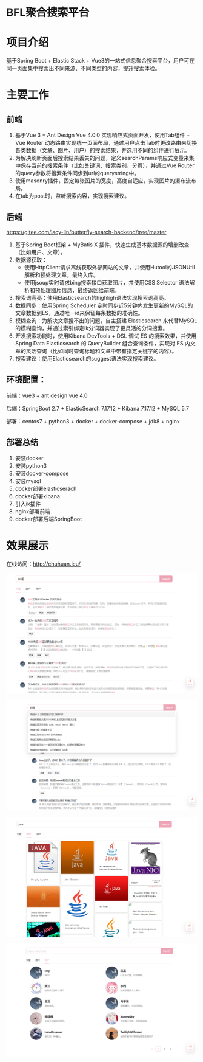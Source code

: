 # BFL聚合搜索平台

# 项目介绍

基于Spring Boot + Elastic Stack + Vue3的一站式信息聚合搜索平台，用户可在同一页面集中搜索出不同来源、不同类型的内容，提升搜索体验。

# 主要工作

## 前端

1. 基于Vue 3 + Ant Design Vue 4.0.0 实现响应式页面开发，使用Tab组件 + Vue Router 动态路由实现统一页面布局，通过用户点击Tab时更改路由来切换各类数据（文章、图片、用户）的搜索结果，并选用不同的组件进行展示。
2. 为解决刷新页面后搜索结果丢失的问题，定义searchParams响应式变量来集中保存当前的搜索条件（比如关键词、搜索类别、分页），并通过Vue Router的query参数将搜索条件同步到url的querystring中。
3. 使用masonry插件，固定每张图片的宽度，高度自适应，实现图片的瀑布流布局。
4. 在tab为post时，监听搜索内容，实现搜索建议。

## 后端
https://gitee.com/lacy-lin/butterfly-search-backend/tree/master
1. 基于Spring Boot框架 + MyBatis X 插件，快速生成基本数据源的增删改查（比如用户、文章）。
2. 数据源获取：
   - 使用HttpClient请求离线获取外部网站的文章，并使用Hutool的JSONUtil解析和预处理文章，最终入库。
   - 使用jsoup实时请求bing搜索接口获取图片，并使用CSS Selector 语法解析和预处理图片信息，最终返回给前端。
3. 搜索词高亮：使用Elasticsearch的highligh语法实现搜索词高亮。
4. 数据同步：使用Spring Scheduler 定时同步近5分钟内发生更新的MySQL的文章数据到ES，通过唯一id来保证每条数据的准确性。
5. 模糊查询：为解决文章搜不出的问题，自主搭建 Elasticsearch 来代替MySQL 的模糊查询，并通过索引绑定ik分词器实现了更灵活的分词搜索。
6. 开发搜索功能时，使用Kibana DevTools + DSL 调试 ES 的搜索效果，并使用Spring Data Elasticsearch 的 QueryBuilder 组合查询条件，实现对 ES 内文章的灵活查询（比如同时查询标题和文章中带有指定关键字的内容）。
7. 搜索建议：使用Elasticsearch的suggest语法实现搜索建议。

## 环境配置：

前端：vue3 + ant design vue 4.0

后端：SpringBoot 2.7 + ElasticSearch 7.17.12 + Kibana 7.17.12 + MySQL 5.7

部署：centos7 + python3 + docker + docker-compose + jdk8 + nginx



## 部署总结

1. 安装docker
2. 安装python3
3. 安装docker-compose
4. 安装mysql
5. docker部署elasticserach
6. docker部署kibana
7. 引入ik插件
8. nginx部署前端
9. docker部署后端SpringBoot



# 效果展示

在线访问：http://chuhuan.icu/

![3.png](images%2F3.png)

![4.png](images%2F4.png)

![2.png](images%2F2.png)

![1.png](images%2F1.png)

